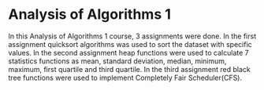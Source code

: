 # Analysis of Algorithms 1
In this Analysis of Algorithms 1 course, 3 assignments were done. In the first assignment quicksort algorithms was used to sort the dataset with specific values. In the second assignment heap functions were used to calculate 7 statistics functions as mean, standard deviation, median, minimum, maximum, first quartile and third quartile. In the third assignment red black tree functions were used to implement Completely Fair Scheduler(CFS).